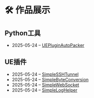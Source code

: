 # 🛠️ 作品展示

## Python工具
- 2025-05-24 – [UEPluginAutoPacker](https://raw.githubusercontent.com/mengzhishanghun/mengzhishanghun/main/Projects/Python%E5%B7%A5%E5%85%B7/UEPluginAutoPacker.md)

## UE插件
- 2025-05-24 – [SimpleSSHTunnel](https://raw.githubusercontent.com/mengzhishanghun/mengzhishanghun/main/Projects/UE%E6%8F%92%E4%BB%B6/SimpleSSHTunnel.md)
- 2025-05-24 – [SimpleByteConversion](https://raw.githubusercontent.com/mengzhishanghun/mengzhishanghun/main/Projects/UE%E6%8F%92%E4%BB%B6/SimpleByteConversion.md)
- 2025-05-24 – [SimpleWebSocket](https://raw.githubusercontent.com/mengzhishanghun/mengzhishanghun/main/Projects/UE%E6%8F%92%E4%BB%B6/SimpleWebSocket.md)
- 2025-05-24 – [SimpleLogHelper](https://raw.githubusercontent.com/mengzhishanghun/mengzhishanghun/main/Projects/UE%E6%8F%92%E4%BB%B6/SimpleLogHelper.md)
